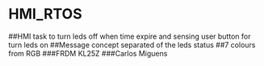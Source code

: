 # HMI_RTOS
##HMI task to turn leds off when time expire and sensing user button for turn leds on 
##Message concept separated of the leds status 
##7 colours from RGB
###FRDM KL25Z
###Carlos Miguens
